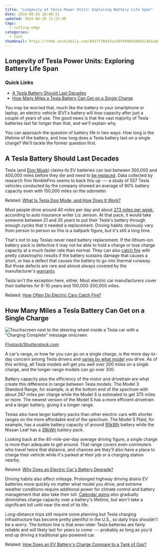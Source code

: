 ```yaml
---
title: "Longevity of Tesla Power Units: Exploring Battery Life Span"
date: 2024-08-26 16:48:11
updated: 2024-08-29 11:25:40
tags:
  - cutting-edge
categories:
  - tech
thumbnail: https://thmb.techidaily.com/8437f38447ce38f499b6100252361ad0a548e9cd2a118e2df20ca665823d885e.jpg
---
```


## Longevity of Tesla Power Units: Exploring Battery Life Span

### Quick Links

* [A Tesla Battery Should Last Decades](https://techidaily.com/how-to-repair-apple-iphone-xs-system-drfone-by-drfone-ios-system-repair-ios-system-repair/)
* [How Many Miles a Tesla Battery Can Get on a Single Charge](https://extra-skills.techidaily.com/in-2024-sneak-peek-into-facebooks-off-activity-tracking-is-it-safe/)

 You may be worried that, much like the battery in your smartphone or laptop, an electric vehicle (EV)'s battery will lose capacity after just a couple of years of use. The good news is that the vast majority of Tesla batteries last far longer than that, and we'll explain why.

 You can approach the question of battery life in two ways: How long is the lifetime of the battery, and how long does a Tesla battery last on a single charge? We'll tackle the former question first.

##  A Tesla Battery Should Last Decades

 Tesla (and [Elon Musk](https://twitter.com/elonmusk/status/1117099861273219073)) claims its EV batteries can last between 300,000 and 400,000 miles before they die and need to [be replaced](https://some-knowledge.techidaily.com/2024-approved-immediate-fixes-for-iphone-blurry-image-problems/). Data collected by research firm NimbleFins seems to back this up --- a study of 557 Tesla vehicles conducted by the company showed an average of 90% battery capacity even with 150,000 miles on the odometer.

Related: [What Is Tesla Dog Mode, and How Does It Work?](https://bypass-frp.techidaily.com/in-2024-how-to-bypass-frp-from-tecno-phantom-v-flip-by-drfone-android/) 

 Most people drive around 40 miles per day and about [273 miles per week](https://getjerry.com/questions/how-often-do-tesla-batteries-need-to-be-replaced), according to auto insurance writer Liz Jenson. At that pace, it would take someone between 21 and 35 years to put their Tesla's battery through enough cycles that it needed a replacement. Driving habits obviously vary from person to person so this is a ballpark figure, but it's still a long time.

 That's not to say Teslas never need battery replacement. If the lithium-ion battery pack is defective it may not be able to hold a charge or lose charge capacity at a much faster rate than normal. They can also [catch fire](https://screen-video-capture.techidaily.com/new-unified-webcamscreen-capture-strategies-for-2024/) with pretty catastrophic results if the battery sustains damage that causes a short, or has a defect that causes the battery to go into thermal runaway. But those defects are rare and almost always covered by the manufacturer's [warranty](https://www.tesla.com/support/vehicle-warranty).

 Tesla isn't the exception here, either. Most electric car manufacturers cover their batteries for 8-10 years and 100,000-200,000 miles.

Related: [How Often Do Electric Cars Catch Fire?](https://screen-video-capture.techidaily.com/new-unified-webcamscreen-capture-strategies-for-2024/) 

##  How Many Miles a Tesla Battery Can Get on a Single Charge

![Touchscreen next to the steering wheel inside a Tesla car with a "Charging Complete" message onscreen.](https://static1.howtogeekimages.com/wordpress/wp-content/uploads/2022/09/shutterstock_1515263474.jpg) 

_[Flystock/Shutterstock.com](https://www.shutterstock.com/image-photo/tesla-car-vienna-austria-july-2019-1515263474)_

 A car's range, or how far you can go on a single charge, is the more day-to-day concern among Tesla drivers and [varies by what model](https://news.energysage.com/how-long-do-tesla-car-batteries-last/) you drive. As of this writing, all Tesla models will get you well over 200 miles on a single charge, and the longer-range models can go over 300.

 Battery capacity plus the efficiency of the motor and drivetrain are what create this difference in range between Tesla models. The Model 3 Standard Range, for example, is at the bottom end of the spectrum with about 267 miles per charge while the Model S is estimated to get 375 miles or more. The newest version of the Model S has a more efficient drivetrain and a larger battery, giving it a longer range.

 Teslas also have larger battery packs than other electric cars with shorter ranges on the more affordable end of the spectrum. The Model S Plaid, for example, has a usable battery capacity of around [95kWh](https://ev-database.org/car/1405/Tesla-Model-S-Plaid) battery while the Nissan Leaf has a [39kWh](https://ev-database.org/imp/car/1656/Nissan-Leaf#charging) battery pack.

 Looking back at the 40-mile-per-day average driving figure, a single charge is more than adequate to get around. That range covers even commuters who travel twice that distance, and chances are they'll also have a place to charge their vehicle while it's parked at their job or a charging station nearby.

Related: [Why Does an Electric Car's Battery Degrade?](https://youtube-web.techidaily.com/ed-in-2024-youtubes-earnings-go-up-with-500-subs/) 

 Driving habits also affect mileage. Prolonged highway driving drains EV batteries more quickly no matter what model you drive, and extreme weather conditions require additional power for climate control and battery management that also take their toll. [Calendar aging](https://youtube-web.techidaily.com/ed-in-2024-youtubes-earnings-go-up-with-500-subs/) also gradually diminishes charge capacity over a battery's lifetime, but won't take a significant toll until near the end of its life.

 Long-distance trips still require some planning but Tesla charging infrastructure has become pretty plentiful in the U.S., so daily trips shouldn't be a worry. The bottom line is that even older Tesla batteries are fairly reliable and will likely last for years to come --- probably as long as you'd end up driving a traditional gas-powered car.

Related: [How Does an EV Battery's Charge Compare to a Tank of Gas?](https://activate-lock.techidaily.com/in-2024-bypass-activation-lock-on-iphone-11-pro-max-4-easy-ways-by-drfone-ios/)

<ins class="adsbygoogle"
     style="display:block"
     data-ad-format="autorelaxed"
     data-ad-client="ca-pub-7571918770474297"
     data-ad-slot="1223367746"></ins>



<ins class="adsbygoogle"
     style="display:block"
     data-ad-client="ca-pub-7571918770474297"
     data-ad-slot="8358498916"
     data-ad-format="auto"
     data-full-width-responsive="true"></ins>
